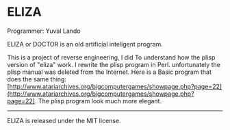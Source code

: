 ELIZA
=========================

Programmer: Yuval Lando

ELIZA or DOCTOR is an old artificial inteligent program.

This is a project of reverse engineering, I did
To understand how the plisp version of "eliza" work.
I rewrite the plisp program in Perl.
unfortunately the plisp manual was deleted from the Internet.
Here is a Basic program that does the same thing:
[http://www.atariarchives.org/bigcomputergames/showpage.php?page=22](http://www.atariarchives.org/bigcomputergames/showpage.php?page=22).
The plisp program look much more elegant.

-------
ELIZA is released under the MIT license.
